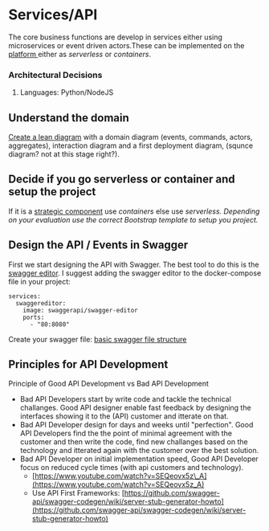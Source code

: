 # Services/API

The core business functions are develop in services either using microservices or event driven actors.These can be implemented on the [platform ](../plattform.md)either as _serverless_ or _containers_.

### **Architectural Decisions**

1. Languages: Python/NodeJS

## Understand the domain 

[Create a lean diagram](../architecture.md) with a domain diagram \(events, commands, actors, aggregates\), interaction diagram and a first deployment diagram, \(squnce diagram? not at this stage right?\).

## Decide if you go serverless or container and setup the project 

If it is a [strategic component](https://den.gitbook.io/developerplaybook/~/edit/primary/bootstraping) use _containers_ else use _serverless. Depending on your evaluation use the correct Bootstrap template to setup you project._

## Design the API / Events in Swagger

First we start designing the API with Swagger. The best tool to do this is the [swagger editor](https://github.com/swagger-api/swagger-editor). I suggest adding the swagger editor to the docker-compose file in your project:

```text
services:
  swaggereditor:
    image: swaggerapi/swagger-editor
    ports:
      - "80:8080"
```

Create your swagger file: [basic swagger file structure](https://swagger.io/docs/specification/2-0/basic-structure/)

## Principles for API Development 

Principle of Good API Development vs Bad API Development

* Bad API Developers start by write code and tackle the technical challanges. Good API designer enable fast feedback by designing the interfaces showing it to the \(API\) customer and itterate on that. 
* Bad API Developer design for days and weeks until "perfection". Good API Developers find the the point of minimal agreement with the customer and then write the code, find new challanges based on the technology and itterated again with the customer over the best solution. 
* Bad API Developer on initial implementation speed, Good API Developer focus on reduced cycle times \(with api customers and technology\).
  * [https://www.youtube.com/watch?v=SEQeovx5z\_A](https://www.youtube.com/watch?v=SEQeovx5z_A)
  * Use API First Frameworks: [https://github.com/swagger-api/swagger-codegen/wiki/server-stub-generator-howto](https://github.com/swagger-api/swagger-codegen/wiki/server-stub-generator-howto)

## 


